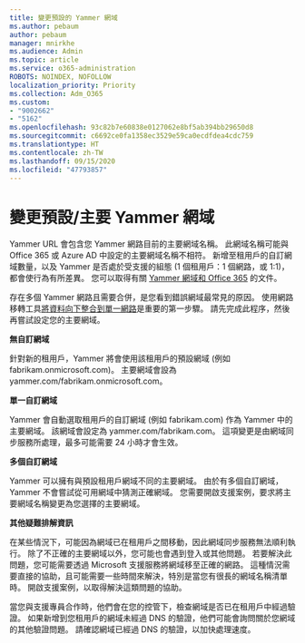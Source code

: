 ```yaml
---
title: 變更預設的 Yammer 網域
ms.author: pebaum
author: pebaum
manager: mnirkhe
ms.audience: Admin
ms.topic: article
ms.service: o365-administration
ROBOTS: NOINDEX, NOFOLLOW
localization_priority: Priority
ms.collection: Adm_O365
ms.custom:
- "9002662"
- "5162"
ms.openlocfilehash: 93c82b7e60838e0127062e8bf5ab394bb29650d8
ms.sourcegitcommit: c6692ce0fa1358ec3529e59ca0ecdfdea4cdc759
ms.translationtype: HT
ms.contentlocale: zh-TW
ms.lasthandoff: 09/15/2020
ms.locfileid: "47793857"
---
```

# <a name="changing-the-defaultprimary-yammer-domain"></a>變更預設/主要 Yammer 網域

Yammer URL 會包含您 Yammer 網路目前的主要網域名稱。 此網域名稱可能與 Office 365 或 Azure AD 中設定的主要網域名稱不相符。 新增至租用戶的自訂網域數量，以及 Yammer 是否處於受支援的組態 (1 個租用戶：1 個網路，或 1:1)，都會使行為有所差異。 您可以取得有關 [Yammer 網域和 Office 365](https://docs.microsoft.com/yammer/configure-your-yammer-network/manage-yammer-domains) 的文件。

存在多個 Yammer 網路且需要合併，是您看到錯誤網域最常見的原因。 使用網路移轉工具[將資料向下整合到單一網路](https://docs.microsoft.com/yammer/configure-your-yammer-network/consolidate-multiple-yammer-networks)是重要的第一步驟。 請先完成此程序，然後再嘗試設定您的主要網域。

**無自訂網域**

針對新的租用戶，Yammer 將會使用該租用戶的預設網域 (例如 fabrikam.onmicrosoft.com)。 主要網域會設為 yammer.com/fabrikam.onmicrosoft.com。

**單一自訂網域**

Yammer 會自動選取租用戶的自訂網域 (例如 fabrikam.com) 作為 Yammer 中的主要網域。 該網域會設定為 yammer.com/fabrikam.com。 這項變更是由網域同步服務所處理，最多可能需要 24 小時才會生效。

**多個自訂網域**

Yammer 可以擁有與預設租用戶網域不同的主要網域。 由於有多個自訂網域，Yammer 不會嘗試從可用網域中猜測正確網域。 您需要開啟支援案例，要求將主要網域名稱變更為您選擇的主要網域。

**其他疑難排解資訊**

在某些情況下，可能因為網域已在租用戶之間移動，因此網域同步服務無法順利執行。 除了不正確的主要網域以外，您可能也會遇到登入或其他問題。 若要解決此問題，您可能需要透過 Microsoft 支援服務將網域移至正確的網路。 這種情況需要直接的協助，且可能需要一些時間來解決，特別是當您有很長的網域名稱清單時。 開啟支援案例，以取得解決這類問題的協助。

當您與支援專員合作時，他們會在您的控管下，檢查網域是否已在租用戶中經過驗證。 如果新增到您租用戶的網域未經過 DNS 的驗證，他們可能會詢問關於您網域的其他驗證問題。 請確認網域已經過 DNS 的驗證，以加快處理速度。

